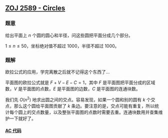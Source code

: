 ## [ZOJ 2589 - Circles](http://acm.zju.edu.cn/onlinejudge/showProblem.do?problemCode=2589)

### 题意

给出平面上 $n$ 个圆的圆心和半径，问这些圆把平面分成几个部分。

$1 \le n \le 50$，坐标绝对值不超过 1000，半径不超过 1000。

### 题解

欧拉公式的应用，学完离散之后就不记得这个东西了...

平面图的欧拉公式就是 $F+V-E-C = 1$，其中 $F$ 是平面图把平面分成的区域数，$V$ 是平面图的点数，$E$ 是平面图的边数，$C$ 是平面图的连通块数。

我们先 $O(n^2)$ 地求出圆之间的交点。容易发现，如果一个圆和别的圆有 $k$ 个交点，那么这个圆给平面图贡献了 $k$ 条边。要注意的是，交点可能有重复，所以统计每个圆上的交点数量，以及整张平面图的点数时需要去重。连通块数用并查集维护一下就好了。

#### [AC 代码](https://github.com/TsReaper/Competitive-Programming/blob/master/zoj/2589/sol.cpp)
